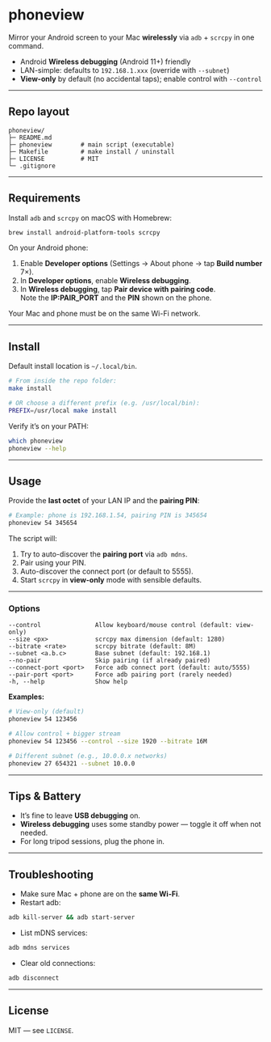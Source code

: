 # phoneview

Mirror your Android screen to your Mac **wirelessly** via `adb` + `scrcpy` in one command.

- Android **Wireless debugging** (Android 11+) friendly  
- LAN-simple: defaults to `192.168.1.xxx` (override with `--subnet`)  
- **View-only** by default (no accidental taps); enable control with `--control`  

---

## Repo layout

```
phoneview/
├─ README.md
├─ phoneview        # main script (executable)
├─ Makefile         # make install / uninstall
├─ LICENSE          # MIT
└─ .gitignore
```

---

## Requirements

Install `adb` and `scrcpy` on macOS with Homebrew:

```bash
brew install android-platform-tools scrcpy
```

On your Android phone:
1. Enable **Developer options** (Settings → About phone → tap **Build number** 7×).  
2. In **Developer options**, enable **Wireless debugging**.  
3. In **Wireless debugging**, tap **Pair device with pairing code**.  
   Note the **IP:PAIR_PORT** and the **PIN** shown on the phone.

Your Mac and phone must be on the same Wi-Fi network.

---

## Install

Default install location is `~/.local/bin`.

```bash
# From inside the repo folder:
make install

# OR choose a different prefix (e.g. /usr/local/bin):
PREFIX=/usr/local make install
```

Verify it’s on your PATH:

```bash
which phoneview
phoneview --help
```

---

## Usage

Provide the **last octet** of your LAN IP and the **pairing PIN**:

```bash
# Example: phone is 192.168.1.54, pairing PIN is 345654
phoneview 54 345654
```

The script will:
1. Try to auto-discover the **pairing port** via `adb mdns`.  
2. Pair using your PIN.  
3. Auto-discover the connect port (or default to 5555).  
4. Start `scrcpy` in **view-only** mode with sensible defaults.

---

### Options

```
--control               Allow keyboard/mouse control (default: view-only)
--size <px>             scrcpy max dimension (default: 1280)
--bitrate <rate>        scrcpy bitrate (default: 8M)
--subnet <a.b.c>        Base subnet (default: 192.168.1)
--no-pair               Skip pairing (if already paired)
--connect-port <port>   Force adb connect port (default: auto/5555)
--pair-port <port>      Force adb pairing port (rarely needed)
-h, --help              Show help
```

**Examples:**

```bash
# View-only (default)
phoneview 54 123456

# Allow control + bigger stream
phoneview 54 123456 --control --size 1920 --bitrate 16M

# Different subnet (e.g., 10.0.0.x networks)
phoneview 27 654321 --subnet 10.0.0
```

---

## Tips & Battery

- It’s fine to leave **USB debugging** on.  
- **Wireless debugging** uses some standby power — toggle it off when not needed.  
- For long tripod sessions, plug the phone in.  

---

## Troubleshooting

- Make sure Mac + phone are on the **same Wi-Fi**.  
- Restart adb:

```bash
adb kill-server && adb start-server
```

- List mDNS services:

```bash
adb mdns services
```

- Clear old connections:

```bash
adb disconnect
```

---

## License

MIT — see `LICENSE`.

